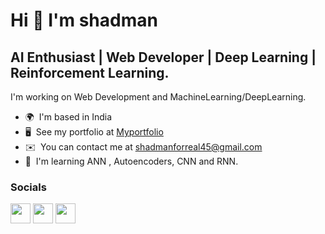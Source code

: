 Hi 👋 I'm shadman
========================

AI Enthusiast | Web Developer | Deep Learning | Reinforcement Learning.
-------------

I'm working on Web Development and MachineLearning/DeepLearning.

* 🌍  I'm based in India
* 🖥️  See my portfolio at [Myportfolio](https://shadmanforreal45.wixsite.com/shady4real)
* ✉️  You can contact me at [shadmanforreal45@gmail.com](mailto:shadmanforreal45@gmail.com)
* 🧠  I'm learning ANN , Autoencoders, CNN and RNN.

### Socials

<p align="left"> <a href="https://www.dev.to/shady4real" target="_blank" rel="noreferrer"><img src="https://raw.githubusercontent.com/danielcranney/readme-generator/main/public/icons/socials/devdotto.svg" width="32" height="32" /></a> <a href="https://www.github.com/shady4real" target="_blank" rel="noreferrer"><img src="https://raw.githubusercontent.com/danielcranney/readme-generator/main/public/icons/socials/github.svg" width="32" height="32" /></a> <a href="http://www.instagram.com/shady__4real" target="_blank" rel="noreferrer"><img src="https://raw.githubusercontent.com/danielcranney/readme-generator/main/public/icons/socials/instagram.svg" width="32" height="32" /></a> <a href="https://www.linkedin.com/in/shadman-shaikh-7b6523191/" target="_blank" rel="noreferrer"></p>

